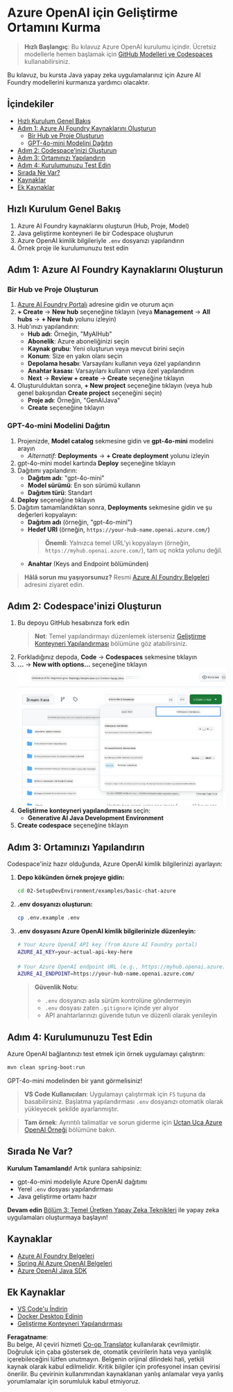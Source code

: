<!--
CO_OP_TRANSLATOR_METADATA:
{
  "original_hash": "bfdb4b4eadbee3a59ef742439f58326a",
  "translation_date": "2025-07-27T13:09:15+00:00",
  "source_file": "02-SetupDevEnvironment/getting-started-azure-openai.md",
  "language_code": "tr"
}
-->
# Azure OpenAI için Geliştirme Ortamını Kurma

> **Hızlı Başlangıç**: Bu kılavuz Azure OpenAI kurulumu içindir. Ücretsiz modellerle hemen başlamak için [GitHub Modelleri ve Codespaces](./README.md#quick-start-cloud) kullanabilirsiniz.

Bu kılavuz, bu kursta Java yapay zeka uygulamalarınız için Azure AI Foundry modellerini kurmanıza yardımcı olacaktır.

## İçindekiler

- [Hızlı Kurulum Genel Bakış](../../../02-SetupDevEnvironment)
- [Adım 1: Azure AI Foundry Kaynaklarını Oluşturun](../../../02-SetupDevEnvironment)
  - [Bir Hub ve Proje Oluşturun](../../../02-SetupDevEnvironment)
  - [GPT-4o-mini Modelini Dağıtın](../../../02-SetupDevEnvironment)
- [Adım 2: Codespace'inizi Oluşturun](../../../02-SetupDevEnvironment)
- [Adım 3: Ortamınızı Yapılandırın](../../../02-SetupDevEnvironment)
- [Adım 4: Kurulumunuzu Test Edin](../../../02-SetupDevEnvironment)
- [Sırada Ne Var?](../../../02-SetupDevEnvironment)
- [Kaynaklar](../../../02-SetupDevEnvironment)
- [Ek Kaynaklar](../../../02-SetupDevEnvironment)

## Hızlı Kurulum Genel Bakış

1. Azure AI Foundry kaynaklarını oluşturun (Hub, Proje, Model)
2. Java geliştirme konteyneri ile bir Codespace oluşturun
3. Azure OpenAI kimlik bilgileriyle `.env` dosyanızı yapılandırın
4. Örnek proje ile kurulumunuzu test edin

## Adım 1: Azure AI Foundry Kaynaklarını Oluşturun

### Bir Hub ve Proje Oluşturun

1. [Azure AI Foundry Portalı](https://ai.azure.com/) adresine gidin ve oturum açın
2. **+ Create** → **New hub** seçeneğine tıklayın (veya **Management** → **All hubs** → **+ New hub** yolunu izleyin)
3. Hub'ınızı yapılandırın:
   - **Hub adı**: Örneğin, "MyAIHub"
   - **Abonelik**: Azure aboneliğinizi seçin
   - **Kaynak grubu**: Yeni oluşturun veya mevcut birini seçin
   - **Konum**: Size en yakın olanı seçin
   - **Depolama hesabı**: Varsayılanı kullanın veya özel yapılandırın
   - **Anahtar kasası**: Varsayılanı kullanın veya özel yapılandırın
   - **Next** → **Review + create** → **Create** seçeneğine tıklayın
4. Oluşturulduktan sonra, **+ New project** seçeneğine tıklayın (veya hub genel bakışından **Create project** seçeneğini seçin)
   - **Proje adı**: Örneğin, "GenAIJava"
   - **Create** seçeneğine tıklayın

### GPT-4o-mini Modelini Dağıtın

1. Projenizde, **Model catalog** sekmesine gidin ve **gpt-4o-mini** modelini arayın
   - *Alternatif*: **Deployments** → **+ Create deployment** yolunu izleyin
2. gpt-4o-mini model kartında **Deploy** seçeneğine tıklayın
3. Dağıtımı yapılandırın:
   - **Dağıtım adı**: "gpt-4o-mini"
   - **Model sürümü**: En son sürümü kullanın
   - **Dağıtım türü**: Standart
4. **Deploy** seçeneğine tıklayın
5. Dağıtım tamamlandıktan sonra, **Deployments** sekmesine gidin ve şu değerleri kopyalayın:
   - **Dağıtım adı** (örneğin, "gpt-4o-mini")
   - **Hedef URI** (örneğin, `https://your-hub-name.openai.azure.com/`) 
      > **Önemli**: Yalnızca temel URL'yi kopyalayın (örneğin, `https://myhub.openai.azure.com/`), tam uç nokta yolunu değil.
   - **Anahtar** (Keys and Endpoint bölümünden)

> **Hâlâ sorun mu yaşıyorsunuz?** Resmi [Azure AI Foundry Belgeleri](https://learn.microsoft.com/azure/ai-foundry/how-to/create-projects?tabs=ai-foundry&pivots=hub-project) adresini ziyaret edin.

## Adım 2: Codespace'inizi Oluşturun

1. Bu depoyu GitHub hesabınıza fork edin
   > **Not**: Temel yapılandırmayı düzenlemek isterseniz [Geliştirme Konteyneri Yapılandırması](../../../.devcontainer/devcontainer.json) bölümüne göz atabilirsiniz.
2. Forkladığınız depoda, **Code** → **Codespaces** sekmesine tıklayın
3. **...** → **New with options...** seçeneğine tıklayın  
![seçeneklerle bir codespace oluşturma](../../../translated_images/codespaces.9945ded8ceb431a58e8bee7f212e8c62b55733b7e302fd58194fadc95472fa3c.tr.png)
4. **Geliştirme konteyneri yapılandırmasını** seçin: 
   - **Generative AI Java Development Environment**
5. **Create codespace** seçeneğine tıklayın

## Adım 3: Ortamınızı Yapılandırın

Codespace'iniz hazır olduğunda, Azure OpenAI kimlik bilgilerinizi ayarlayın:

1. **Depo kökünden örnek projeye gidin:**
   ```bash
   cd 02-SetupDevEnvironment/examples/basic-chat-azure
   ```

2. **.env dosyanızı oluşturun:**
   ```bash
   cp .env.example .env
   ```

3. **.env dosyasını Azure OpenAI kimlik bilgilerinizle düzenleyin:**
   ```bash
   # Your Azure OpenAI API key (from Azure AI Foundry portal)
   AZURE_AI_KEY=your-actual-api-key-here
   
   # Your Azure OpenAI endpoint URL (e.g., https://myhub.openai.azure.com/)
   AZURE_AI_ENDPOINT=https://your-hub-name.openai.azure.com/
   ```

   > **Güvenlik Notu**: 
   > - `.env` dosyanızı asla sürüm kontrolüne göndermeyin
   > - `.env` dosyası zaten `.gitignore` içinde yer alıyor
   > - API anahtarlarınızı güvende tutun ve düzenli olarak yenileyin

## Adım 4: Kurulumunuzu Test Edin

Azure OpenAI bağlantınızı test etmek için örnek uygulamayı çalıştırın:

```bash
mvn clean spring-boot:run
```

GPT-4o-mini modelinden bir yanıt görmelisiniz!

> **VS Code Kullanıcıları**: Uygulamayı çalıştırmak için `F5` tuşuna da basabilirsiniz. Başlatma yapılandırması `.env` dosyanızı otomatik olarak yükleyecek şekilde ayarlanmıştır.

> **Tam örnek**: Ayrıntılı talimatlar ve sorun giderme için [Uçtan Uca Azure OpenAI Örneği](./examples/basic-chat-azure/README.md) bölümüne bakın.

## Sırada Ne Var?

**Kurulum Tamamlandı!** Artık şunlara sahipsiniz:
- gpt-4o-mini modeliyle Azure OpenAI dağıtımı
- Yerel `.env` dosyası yapılandırması
- Java geliştirme ortamı hazır

**Devam edin** [Bölüm 3: Temel Üretken Yapay Zeka Teknikleri](../03-CoreGenerativeAITechniques/README.md) ile yapay zeka uygulamaları oluşturmaya başlayın!

## Kaynaklar

- [Azure AI Foundry Belgeleri](https://learn.microsoft.com/azure/ai-services/)
- [Spring AI Azure OpenAI Belgeleri](https://docs.spring.io/spring-ai/reference/api/clients/azure-openai-chat.html)
- [Azure OpenAI Java SDK](https://learn.microsoft.com/java/api/overview/azure/ai-openai-readme)

## Ek Kaynaklar

- [VS Code'u İndirin](https://code.visualstudio.com/Download)
- [Docker Desktop Edinin](https://www.docker.com/products/docker-desktop)
- [Geliştirme Konteyneri Yapılandırması](../../../.devcontainer/devcontainer.json)

**Feragatname**:  
Bu belge, AI çeviri hizmeti [Co-op Translator](https://github.com/Azure/co-op-translator) kullanılarak çevrilmiştir. Doğruluk için çaba göstersek de, otomatik çevirilerin hata veya yanlışlık içerebileceğini lütfen unutmayın. Belgenin orijinal dilindeki hali, yetkili kaynak olarak kabul edilmelidir. Kritik bilgiler için profesyonel insan çevirisi önerilir. Bu çevirinin kullanımından kaynaklanan yanlış anlamalar veya yanlış yorumlamalar için sorumluluk kabul etmiyoruz.